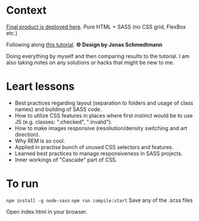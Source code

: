 
# Context
[Final product is deployed here](https://nedux.github.io/Advanced-css-course-project-1/).
Pure HTML + SASS (no CSS grid, FlexBox etc.)

Following along [this tutorial](https://www.udemy.com/course/advanced-css-and-sass).
**© Design by Jonas Schmedtmann**

Doing everything by myself and then comparing results to the tutorial.
I am also taking notes on any solutions or hacks that might be new to me.

# Leart lessons
- Best practices regarding layout (separation to folders and usage of class names) and building of SASS code.
- How to utilize CSS features in places where first instinct would be to use JS (e.g. classes: ":checked", ":invalid").
- How to make images responsive (resoliution/density switching and art direction).
- Why REM is so cool.
- Applied in practise bunch of unused CSS selectors and features.
- Learned best practices to manage responsiveness in SASS projects.
- Inner workings of "Cascade" part of CSS.


# To run
`npm install -g node-sass`
`npm run compile:start`
Save any of the .scss files

Open index.html in your browser.
